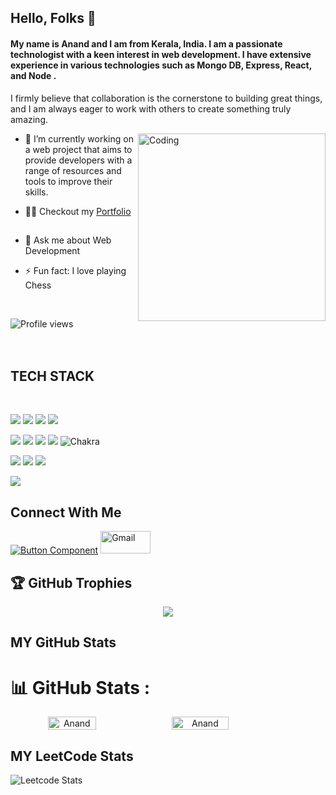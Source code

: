 

## Hello, Folks 👋



#### My name is Anand and I am from Kerala, India. I am a passionate technologist with a keen interest in web development. I have extensive experience in various technologies such as  Mongo DB, Express, React, and Node .

I firmly believe that collaboration is the cornerstone to building great things, and I am always eager to work with others to create something truly amazing.

<img align="right" alt="Coding" src="https://user-images.githubusercontent.com/104199818/195697121-4d08fe1c-c830-4feb-82e3-c3d5d3e246c9.png" style="width:300px" data-target="animated-image.originalImage">

- 🔭 I’m currently working on a web project that aims to provide developers with a
      range of resources and tools to improve their skills. 
      
- 👨&zwj;💻</g-emoji> Checkout my <a href="https://anandrp2030.github.io/" rel="nofollow">Portfolio</a> &nbsp; <a target="_blank" rel="noopener noreferrer nofollow" href="https://camo.githubusercontent.com/f2760989194a129f0a09843268da7b2d0a961b8f641bba2482239f9fed84dc72/68747470733a2f2f692e67696665722e636f6d2f6f726967696e2f62332f62333464633135393261653835353664613933333833356330643533323733385f773230302e77656270"><img width="15" src="https://camo.githubusercontent.com/f2760989194a129f0a09843268da7b2d0a961b8f641bba2482239f9fed84dc72/68747470733a2f2f692e67696665722e636f6d2f6f726967696e2f62332f62333464633135393261653835353664613933333833356330643533323733385f773230302e77656270" data-canonical-src="https://i.gifer.com/origin/b3/b34dc1592ae8556da933835c0d532738_w200.webp" style="max-width: 100%;"></a>
- 💬 Ask me about Web Development 
- ⚡ Fun fact: I love playing Chess 
<br>


![Profile views](https://gpvc.arturio.dev/AnandRP2030)
<br/><br/><br/>

## TECH STACK
<br/>

<img src="https://img.shields.io/badge/MongoDB-%234ea94b.svg?style=for-the-badge&logo=mongodb&logoColor=white"/> <img src="https://img.shields.io/badge/express.js-%23404d59.svg?style=for-the-badge&logo=express&logoColor=%2361DAFB"/> <img src="https://img.shields.io/badge/react-%2320232a.svg?style=for-the-badge&logo=react&logoColor=%2361DAFB"/> <img src="https://img.shields.io/badge/node.js-6DA55F?style=for-the-badge&logo=node.js&logoColor=white"/>

<img src="https://img.shields.io/badge/HTML5-E34F26?style=for-the-badge&logo=html5&logoColor=white"/> <img src="https://img.shields.io/badge/CSS3-1572B6?style=for-the-badge&logo=css3&logoColor=white"/> <img src="https://img.shields.io/badge/JavaScript-323330?style=for-the-badge&logo=javascript&logoColor=F7DF1E"/> <img src="https://img.shields.io/badge/Bootstrap-563D7C?style=for-the-badge&logo=bootstrap&logoColor=white"/>  ![Chakra](https://img.shields.io/badge/chakra-%234ED1C5.svg?style=for-the-badge&logo=chakraui&logoColor=white)

<img src="https://img.shields.io/badge/npm-CB3837?style=for-the-badge&logo=npm&logoColor=white"/> <img src="https://img.shields.io/badge/GitHub-100000?style=for-the-badge&logo=github&logoColor=white"/>  <img src="https://img.shields.io/badge/GIT-E44C30?style=for-the-badge&logo=git&logoColor=white"/> 


 <img src="https://img.shields.io/badge/java-%23ED8B00.svg?style=for-the-badge&logo=java&logoColor=white"/> 


<br/>

<!-- ## My Favorite Works

<a href="https://spotify-clone4me.netlify.app/"> <img src="https://storage.googleapis.com/pr-newsroom-wp/1/2018/11/folder_920_201707260845-1.png" alt="kfc" width="150" height="80"> </a> 
<a href="https://anandrp2030.github.io/KFC-Clone/"> <img src="https://cdn.freebiesupply.com/logos/large/2x/kfc-kentucky-fried-chicken-logo-svg-vector.svg" alt="kfc" width="150" height="80" > </a> <a href="https://github.com/AnandRP2030/weather-app"> <img src="https://t4.ftcdn.net/jpg/00/61/23/37/360_F_61233762_wdIqYUhZmHnWb2Dpjot2fncib3TulEAX.jpg" width="150" height="80" alt="drum"> </a>
<a href="https://nyka-clone.netlify.app/"> <img src="https://logos-download.com/wp-content/uploads/2021/01/Nykaa_Logo.png" alt="simon game" width="150" height="80">
<a href="https://anandrp2030.github.io/Simon-Game/"> <img src="https://upload.wikimedia.org/wikipedia/commons/thumb/c/cd/Simon_Electronic_Game.jpg/330px-Simon_Electronic_Game.jpg" alt="simon game" width="150" height="80">   -->
      



## Connect With Me
[![Button Component](https://readme-components.vercel.app/api?component=button&text=Linkedin)](https://www.linkedin.com/in/anandrp2030/) <a href="https://mail.google.com/mail/?view=cm&fs=1&to=anand.rp2030@gmail.com">
  <img src="https://img.shields.io/badge/Gmail-D14836?style=for-the-badge&logo=gmail&logoColor=white" alt="Gmail" height="36" width="80">
</a> 

## 🏆 GitHub Trophies 
<p align="center">
<img src="https://github-profile-trophy.vercel.app/?username=AnandRP2030&theme=onedark&no-frame=false&no-bg=true&margin-w=4">

</p>

## MY GitHub Stats

     
<!-- github stats and-->  <!-- leet code status  -->
# 📊 GitHub Stats :
<div align="center" style="display: flex; flex-wrap: nowrap;">
    <img width="39%" src="https://github-readme-stats.vercel.app/api?username=AnandRP2030&show_icons=true&theme=tokyonight" alt="Anand"/>
    <img width="42.4%" src="https://github-readme-streak-stats.herokuapp.com/?user=AnandRP2030&theme=tokyonight&hide_border=false" alt="Anand" />
</div>

  ## MY LeetCode Stats
![Leetcode Stats](https://leetcard.jacoblin.cool/anandrp2000?ext=heatmap&theme=wtf)
      

